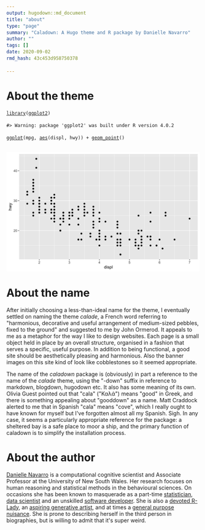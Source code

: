 ```yaml
---
output: hugodown::md_document
title: "about"
type: "page"
summary: "Caladown: A Hugo theme and R package by Danielle Navarro"
author: ""
tags: []
date: 2020-09-02
rmd_hash: 43c453d958750378

---
```


About the theme
===============

<div class="highlight">

<pre class='chroma'><code class='language-r' data-lang='r'><span class='kr'><a href='https://rdrr.io/r/base/library.html'>library</a></span><span class='o'>(</span><span class='nv'><a href='http://ggplot2.tidyverse.org'>ggplot2</a></span><span class='o'>)</span>

<span class='c'>#&gt; Warning: package 'ggplot2' was built under R version 4.0.2</span>

<span class='nf'><a href='https://ggplot2.tidyverse.org/reference/ggplot.html'>ggplot</a></span><span class='o'>(</span><span class='nv'>mpg</span>, <span class='nf'><a href='https://ggplot2.tidyverse.org/reference/aes.html'>aes</a></span><span class='o'>(</span><span class='nv'>displ</span>, <span class='nv'>hwy</span><span class='o'>)</span><span class='o'>)</span> <span class='o'>+</span> <span class='nf'><a href='https://ggplot2.tidyverse.org/reference/geom_point.html'>geom_point</a></span><span class='o'>(</span><span class='o'>)</span> 

</code></pre>
<img src="figs/unnamed-chunk-1-1.png" width="700px" style="display: block; margin: auto;" />

</div>

About the name
==============

After initially choosing a less-than-ideal name for the theme, I eventually settled on naming the theme *calade*, a French word referring to "harmonious, decorative and useful arrangement of medium-sized pebbles, fixed to the ground" and suggested to me by John Ormerod. It appeals to me as a metaphor for the way I like to design websites. Each page is a small object held in place by an overall structure, organised in a fashion that serves a specific, useful purpose. In addition to being functional, a good site should be aesthetically pleasing and harmonious. Also the banner images on this site kind of look like cobblestones so it seemed appropriate.

The name of the *caladown* package is (obviously) in part a reference to the name of the *calade* theme, using the "-down" suffix in reference to markdown, blogdown, hugodown etc. It also has some meaning of its own. Olivia Guest pointed out that "cala" ("Καλά") means "good" in Greek, and there is something appealing about "gooddown" as a name. Matt Craddock alerted to me that in Spanish "cala" means "cove", which I really ought to have known for myself but I've forgotten almost all my Spanish. Sigh. In any case, it seems a particularly appropriate reference for the package: a sheltered bay is a safe place to moor a ship, and the primary function of caladown is to simplify the installation process.

About the author
================

[Danielle Navarro](https://djnavarro.net) is a computational cognitive scientist and Associate Professor at the University of New South Wales. Her research focuses on human reasoning and statistical methods in the behavioural sciences. On occasions she has been known to masquerade as a part-time [statistician](https://learningstatisticswithr.com), [data scientist](https://robust-tools.djnavarro.net) and an unskilled [software developer](https://github.com/djnavarro). She is also a [devoted R-Lady](https://rladiessydney.org), an [aspiring generative artist](https://art.djnavarro.net), and at times a [general purpose nuisance](https://twitter.com/djnavarro). She is prone to describing herself in the third person in biographies, but is willing to admit that it's super weird.

